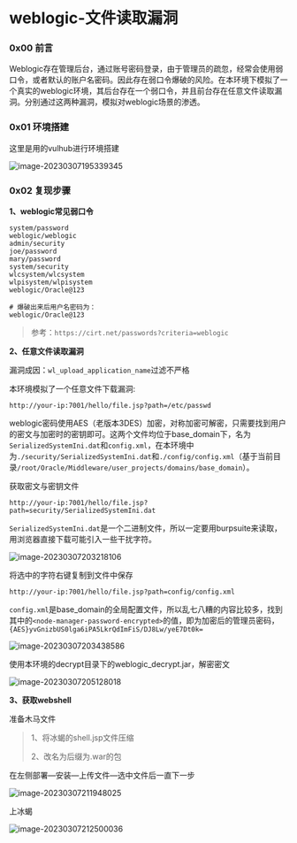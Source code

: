 # weblogic-文件读取漏洞

### 0x00 前言

Weblogic存在管理后台，通过账号密码登录，由于管理员的疏忽，经常会使用弱口令，或者默认的账户名密码。因此存在弱口令爆破的风险。在本环境下模拟了一个真实的weblogic环境，其后台存在一个弱口令，并且前台存在任意文件读取漏洞。分别通过这两种漏洞，模拟对weblogic场景的渗透。

### 0x01 环境搭建

这里是用的vulhub进行环境搭建

![image-20230307195339345](https://s2.loli.net/2023/03/07/oXxOFEWLUJgRysQ.png)



### 0x02 复现步骤

**1、weblogic常见弱口令**

```shell
system/password
weblogic/weblogic
admin/security
joe/password
mary/password
system/security
wlcsystem/wlcsystem
wlpisystem/wlpisystem
weblogic/Oracle@123

# 爆破出来后用户名密码为：
weblogic/Oracle@123
```

> 参考：`https://cirt.net/passwords?criteria=weblogic`

**2、任意文件读取漏洞**

漏洞成因：`wl_upload_application_name`过滤不严格

本环境模拟了一个任意文件下载漏洞: 

`http://your-ip:7001/hello/file.jsp?path=/etc/passwd`



weblogic密码使用AES（老版本3DES）加密，对称加密可解密，只需要找到用户的密文与加密时的密钥即可。这两个文件均位于base_domain下，名为`SerializedSystemIni.dat`和`config.xml`，在本环境中为`./security/SerializedSystemIni.dat`和`./config/config.xml`（基于当前目录`/root/Oracle/Middleware/user_projects/domains/base_domain`）。



获取密文与密钥文件

```
http://your-ip:7001/hello/file.jsp?path=security/SerializedSystemIni.dat
```

`SerializedSystemIni.dat`是一个二进制文件，所以一定要用burpsuite来读取，用浏览器直接下载可能引入一些干扰字符。

![image-20230307203218106](https://s2.loli.net/2023/03/07/JFUyc2fKVhesYCn.png)

将选中的字符右键复制到文件中保存

```
http://your-ip:7001/hello/file.jsp?path=config/config.xml
```

`config.xml`是base_domain的全局配置文件，所以乱七八糟的内容比较多，找到其中的`<node-manager-password-encrypted>`的值，即为加密后的管理员密码，`{AES}yvGnizbUS0lga6iPA5LkrQdImFiS/DJ8Lw/yeE7Dt0k=`

![image-20230307203438586](https://s2.loli.net/2023/03/07/nl3XYTDdpZFI6CO.png)



使用本环境的decrypt目录下的weblogic_decrypt.jar，解密密文

![image-20230307205128018](https://s2.loli.net/2023/03/07/o3PE6Q8WqRVyaIY.png)



**3、获取webshell**

准备木马文件

> 1、将冰蝎的shell.jsp文件压缩
>
> 2、改名为后缀为.war的包

在左侧部署—安装—上传文件—选中文件后一直下一步

![image-20230307211948025](https://s2.loli.net/2023/03/07/OBCTDP6WxFvVin5.png)

上冰蝎

![image-20230307212500036](https://s2.loli.net/2023/03/07/jKeQtwVqk7YJ631.png)



